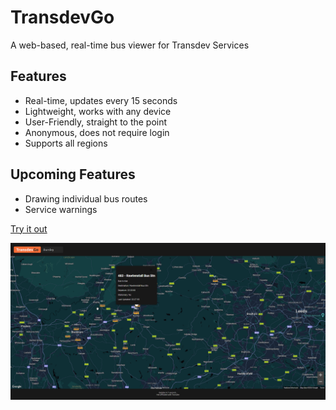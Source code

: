 # TransdevGo
A web-based, real-time bus viewer for Transdev Services

## Features
- Real-time, updates every 15 seconds
- Lightweight, works with any device
- User-Friendly, straight to the point
- Anonymous, does not require login
- Supports all regions

## Upcoming Features
- Drawing individual bus routes
- Service warnings

[Try it out](https://transdev.live)

![screenshot](preview.png)